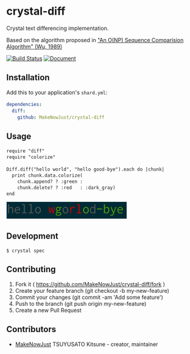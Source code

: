 # crystal-diff

Crystal text differencing implementation.

Based on the algorithm proposed in ["An O(NP) Sequence Comparision Algorithm" (Wu, 1989)](https://publications.mpi-cbg.de/Wu_1990_6334.pdf)

[![Build Status](https://img.shields.io/travis/MakeNowJust/crystal-diff.svg?style=flat-square)](https://travis-ci.org/MakeNowJust/crystal-diff)
[![Document](https://img.shields.io/badge/docrystal-ref-866BA6.svg?style=flat-square)](http://docrystal.org/github.com/MakeNowJust/crystal-diff)

## Installation

Add this to your application's `shard.yml`:

```yaml
dependencies:
  diff:
    github: MakeNowJust/crystal-diff
```


## Usage

```crystal
require "diff"
require "colorize"

Diff.diff("hello world", "hello good-bye").each do |chunk|
  print chunk.data.colorize(
    chunk.append? ? :green :
    chunk.delete? ? :red   : :dark_gray)
end
```

![result](example/diff-char.png)


## Development

```console
$ crystal spec
```


## Contributing

1. Fork it ( https://github.com/MakeNowJust/crystal-diff/fork )
2. Create your feature branch (git checkout -b my-new-feature)
3. Commit your changes (git commit -am 'Add some feature')
4. Push to the branch (git push origin my-new-feature)
5. Create a new Pull Request


## Contributors

- [MakeNowJust](https://github.com/MakeNowJust) TSUYUSATO Kitsune - creator, maintainer
